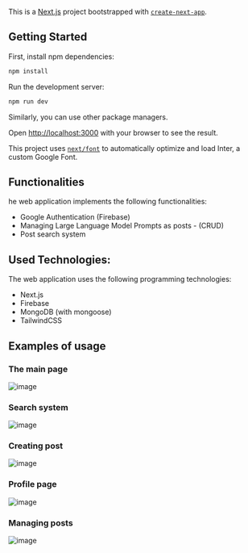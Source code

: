 This is a [Next.js](https://nextjs.org/) project bootstrapped with [`create-next-app`](https://github.com/vercel/next.js/tree/canary/packages/create-next-app).

## Getting Started

First, install npm dependencies:

```bash
npm install
```

Run the development server:

```bash
npm run dev
```

Similarly, you can use other package managers.

Open [http://localhost:3000](http://localhost:3000) with your browser to see the result.

This project uses [`next/font`](https://nextjs.org/docs/basic-features/font-optimization) to automatically optimize and load Inter, a custom Google Font.

## Functionalities

he web application implements the following functionalities:

- Google Authentication (Firebase)
- Managing Large Language Model Prompts as posts - (CRUD)
- Post search system

## Used Technologies:

The web application uses the following programming technologies:

- Next.js
- Firebase
- MongoDB (with mongoose)
- TailwindCSS

## Examples of usage

### The main page

![image](https://github.com/MKKosmowski/nextjs-course/docs/home.png)

### Search system

![image](https://github.com/MKKosmowski/nextjs-course/docs/search.png)

### Creating post

![image](https://github.com/MKKosmowski/nextjs-course/docs/create_prompt.png)

### Profile page

![image](https://github.com/MKKosmowski/nextjs-course/docs/profile_view.png)

### Managing posts

![image](https://github.com/MKKosmowski/nextjs-course/docs/manage_posts.png)
